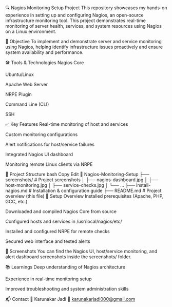 🔍 Nagios Monitoring Setup Project
This repository showcases my hands-on experience in setting up and configuring Nagios, an open-source infrastructure monitoring tool. This project demonstrates real-time monitoring of server health, services, and system resources using Nagios on a Linux environment.

📌 Objective
To implement and demonstrate server and service monitoring using Nagios, helping identify infrastructure issues proactively and ensure system availability and performance.

🛠️ Tools & Technologies
Nagios Core

Ubuntu/Linux

Apache Web Server

NRPE Plugin

Command Line (CLI)

SSH

✅ Key Features
Real-time monitoring of host and services

Custom monitoring configurations

Alert notifications for host/service failures

Integrated Nagios UI dashboard

Monitoring remote Linux clients via NRPE

📂 Project Structure
bash
Copy
Edit
📁 Nagios-Monitoring-Setup
├── screenshots/                 # Project screenshots
│   ├── nagios-dashboard.jpg
│   ├── host-monitoring.jpg
│   ├── service-checks.jpg
│   └── ...
├── install-nagios.md           # Installation & configuration guide
├── README.md                   # Project overview (this file)
🔧 Setup Overview
Installed prerequisites (Apache, PHP, GCC, etc.)

Downloaded and compiled Nagios Core from source

Configured hosts and services in /usr/local/nagios/etc/

Installed and configured NRPE for remote checks

Secured web interface and tested alerts

📸 Screenshots
You can find the Nagios UI, host/service monitoring, and alert dashboard screenshots inside the screenshots/ folder.

📚 Learnings
Deep understanding of Nagios architecture

Experience in real-time monitoring setup

Improved troubleshooting and system administration skills

📬 Contact
👤 Karunakar Jadi
📧 karunakarjadi000@gmail.com
